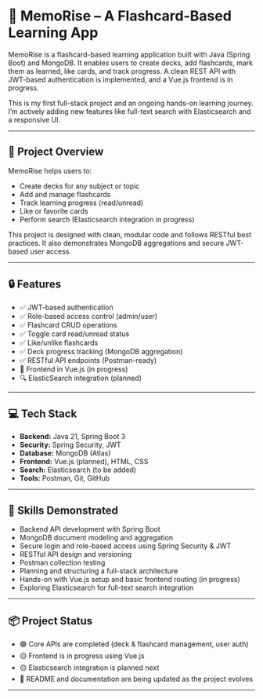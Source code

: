 # 🧠 MemoRise – A Flashcard-Based Learning App

MemoRise is a flashcard-based learning application built with Java (Spring Boot) and MongoDB. It enables users to create decks, add flashcards, mark them as learned, like cards, and track progress. A clean REST API with JWT-based authentication is implemented, and a Vue.js frontend is in progress.

This is my first full-stack project and an ongoing hands-on learning journey. I’m actively adding new features like full-text search with Elasticsearch and a responsive UI.

---

## 🎯 Project Overview

MemoRise helps users to:
- Create decks for any subject or topic
- Add and manage flashcards
- Track learning progress (read/unread)
- Like or favorite cards
- Perform search (Elasticsearch integration in progress)

This project is designed with clean, modular code and follows RESTful best practices. It also demonstrates MongoDB aggregations and secure JWT-based user access.

---

## 🔒 Features

- ✅ JWT-based authentication
- ✅ Role-based access control (admin/user)
- ✅ Flashcard CRUD operations
- ✅ Toggle card read/unread status
- ✅ Like/unlike flashcards
- ✅ Deck progress tracking (MongoDB aggregation)
- ✅ RESTful API endpoints (Postman-ready)
- 🔄 Frontend in Vue.js (in progress)
- 🔍 ElasticSearch integration (planned)

---

## 💻 Tech Stack

- **Backend:** Java 21, Spring Boot 3
- **Security:** Spring Security, JWT
- **Database:** MongoDB (Atlas)
- **Frontend:** Vue.js (planned), HTML, CSS
- **Search:** Elasticsearch (to be added)
- **Tools:** Postman, Git, GitHub

---

## 🧩 Skills Demonstrated

- Backend API development with Spring Boot
- MongoDB document modeling and aggregation
- Secure login and role-based access using Spring Security & JWT
- RESTful API design and versioning
- Postman collection testing
- Planning and structuring a full-stack architecture
- Hands-on with Vue.js setup and basic frontend routing (in progress)
- Exploring Elasticsearch for full-text search integration

---

## 📦 Project Status

- 🟢 Core APIs are completed (deck & flashcard management, user auth)
- 🟡 Frontend is in progress using Vue.js
- 🟡 Elasticsearch integration is planned next
- 🔄 README and documentation are being updated as the project evolves

---

